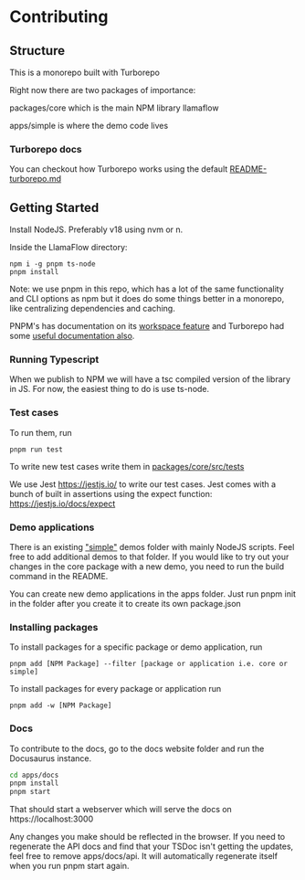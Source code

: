 # Contributing

## Structure

This is a monorepo built with Turborepo

Right now there are two packages of importance:

packages/core which is the main NPM library llamaflow

apps/simple is where the demo code lives

### Turborepo docs

You can checkout how Turborepo works using the default [README-turborepo.md](/README-turborepo.md)

## Getting Started

Install NodeJS. Preferably v18 using nvm or n.

Inside the LlamaFlow directory:

```
npm i -g pnpm ts-node
pnpm install
```

Note: we use pnpm in this repo, which has a lot of the same functionality and CLI options as npm but it does do some things better in a monorepo, like centralizing dependencies and caching.

PNPM's has documentation on its [workspace feature](https://pnpm.io/workspaces) and Turborepo had some [useful documentation also](https://turbo.build/repo/docs/core-concepts/monorepos/running-tasks).

### Running Typescript

When we publish to NPM we will have a tsc compiled version of the library in JS. For now, the easiest thing to do is use ts-node.

### Test cases

To run them, run

```
pnpm run test
```

To write new test cases write them in [packages/core/src/tests](/packages/llamaflow/src/tests)

We use Jest https://jestjs.io/ to write our test cases. Jest comes with a bunch of built in assertions using the expect function: https://jestjs.io/docs/expect

### Demo applications

There is an existing ["simple"](/apps/simple/README.md) demos folder with mainly NodeJS scripts. Feel free to add additional demos to that folder. If you would like to try out your changes in the core package with a new demo, you need to run the build command in the README.

You can create new demo applications in the apps folder. Just run pnpm init in the folder after you create it to create its own package.json

### Installing packages

To install packages for a specific package or demo application, run

```
pnpm add [NPM Package] --filter [package or application i.e. core or simple]
```

To install packages for every package or application run

```
pnpm add -w [NPM Package]
```

### Docs

To contribute to the docs, go to the docs website folder and run the Docusaurus instance.

```bash
cd apps/docs
pnpm install
pnpm start
```

That should start a webserver which will serve the docs on https://localhost:3000

Any changes you make should be reflected in the browser. If you need to regenerate the API docs and find that your TSDoc isn't getting the updates, feel free to remove apps/docs/api. It will automatically regenerate itself when you run pnpm start again.
